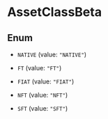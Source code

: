 

# AssetClassBeta

## Enum


* `NATIVE` (value: `"NATIVE"`)

* `FT` (value: `"FT"`)

* `FIAT` (value: `"FIAT"`)

* `NFT` (value: `"NFT"`)

* `SFT` (value: `"SFT"`)



